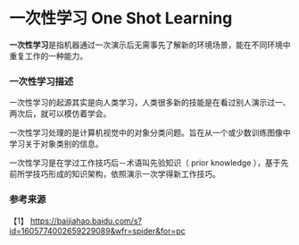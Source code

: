# 一次性学习 One Shot Learning

**一次性学习**是指机器通过一次演示后无需事先了解新的环境场景，能在不同环境中重复工作的一种能力。


### 一次性学习描述

一次性学习的起源其实是向人类学习，人类很多新的技能是在看过别人演示过一、两次后，就可以模仿着学会。

一次性学习处理的是计算机视觉中的对象分类问题。旨在从一个或少数训练图像中学习关于对象类别的信息。

一次性学习是在学过工作技巧后－术语叫先验知识（ prior knowledge ），基于先前所学技巧形成的知识架构，依照演示一次学得新工作技巧。


### 参考来源

【1】  https://baijiahao.baidu.com/s?id=1605774002659229089&wfr=spider&for=pc

